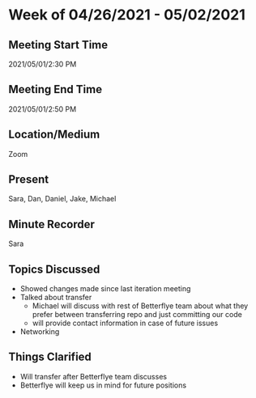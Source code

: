 # Week of 04/26/2021 - 05/02/2021

## Meeting Start Time

2021/05/01/2:30 PM

## Meeting End Time

2021/05/01/2:50 PM

## Location/Medium

Zoom

## Present

Sara, Dan, Daniel, Jake, Michael

## Minute Recorder
Sara

## Topics Discussed

- Showed changes made since last iteration meeting
- Talked about transfer
  - Michael will discuss with rest of Betterflye team about what they prefer between transferring repo and just committing our code
  - will provide contact information in case of future issues
- Networking


## Things Clarified
- Will transfer after Betterflye team discusses
- Betterflye will keep us in mind for future positions
